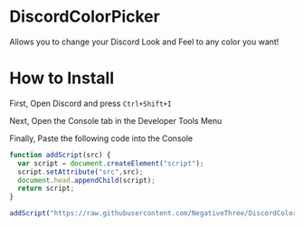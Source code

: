 # DiscordColorPicker
Allows you to change your Discord Look and Feel to any color you want!

# How to Install
First, Open Discord and press ``Ctrl+Shift+I``

Next, Open the Console tab in the Developer Tools Menu

Finally, Paste the following code into the Console
```javascript
function addScript(src) {
  var script = document.createElement("script");
  script.setAttribute("src",src);
  document.head.appendChild(script);
  return script;
}

addScript("https://raw.githubusercontent.com/NegativeThree/DiscordColorPicker/master/DiscordColorPicker.js");
```
